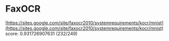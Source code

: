 FaxOCR
====
[https://sites.google.com/site/faxocr2010/systemrequirements/kocr/mnist](https://sites.google.com/site/faxocr2010/systemrequirements/kocr/mnist)  
score: 0.931726907631 (232/249)  